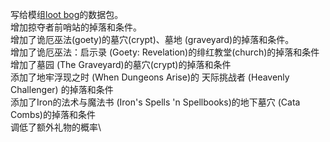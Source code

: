 写给模组[loot bog](https://github.com/RainSpace-CN/LootBag)的数据包。\
增加掠夺者前哨站的掉落和条件。\
增加了诡厄巫法(goety)的墓穴(crypt)、墓地 (graveyard)的掉落和条件。\
增加了诡厄巫法：启示录 (Goety: Revelation)的绯红教堂(church)的掉落和条件\
增加了墓园 (The Graveyard)的墓穴(crypt)的掉落和条件\
添加了地牢浮现之时 (When Dungeons Arise)的 天际挑战者 (Heavenly Challenger) 的掉落和条件\
添加了Iron的法术与魔法书 (Iron's Spells 'n Spellbooks)的地下墓穴 (Cata Combs)的掉落和条件\
调低了额外礼物的概率\
